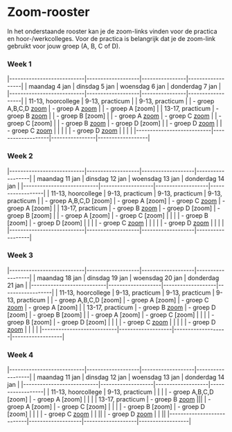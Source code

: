 # Zoom-rooster
In het onderstaande rooster kan je de zoom-links vinden voor de practica en hoor-/werkcolleges. Voor de practica is belangrijk dat je de zoom-link gebruikt voor jouw groep (A, B, C of D).

### Week 1

|---------------------------|-------------------|----------------|------------------|
| maandag 4 jan             | dinsdag 5 jan     | woensdag 6 jan | donderdag 7 jan  |
|---------------------------|-------------------|----------------|------------------|
| 11-13, hoorcollege        | 9-13, practicum   |                | 9-13, practicum  |
| - groep A,B,C,D [zoom](https://uva-live.zoom.us/j/83846091832)    | - groep A [zoom](https://uva-live.zoom.us/j/84066395301)  |                | - groep A [zoom] |
| 13-17, practicum          | - groep B [zoom](https://uva-live.zoom.us/j/85685304535)  |                | - groep B [zoom] |
| - groep A [zoom](https://uva-live.zoom.us/j/83715932842) | - groep C [zoom](https://uva-live.zoom.us/j/84871208766)  |                | - groep C [zoom] |
| - groep B [zoom](https://zoom.us/j/94047273577?pwd=MUdGRlF0Tnd0a2YzZnJYNGwwY2tYQT09) | - groep D [zoom]  |                | - groep D [zoom](https://uva-live.zoom.us/j/84348852339) |
| - groep C [zoom](https://uva-live.zoom.us/j/89442024640) |                   |                |                  |
| - groep D [zoom](https://uva-live.zoom.us/j/88609686577) |                   |                |                  |
|---------------------------|-------------------|----------------|------------------|


### Week 2

|---------------------------|-------------------|-------------------|------------------|
| maandag 11 jan            | dinsdag 12 jan    | woensdag 13 jan   | donderdag 14 jan |
|---------------------------|-------------------|-------------------|------------------|
| 11-13, hoorcollege        | 9-13, practicum   | 9-13, practicum   | 9-13, practicum  |
| - groep A,B,C,D [zoom]    | - groep A [zoom]  |  - groep C [zoom](https://uva-live.zoom.us/j/83713256339) | - groep A [zoom] |
| 13-17, practicum          | - groep B [zoom](https://uva-live.zoom.us/j/85685304535)  |  - groep D [zoom] | - groep B [zoom] |
| - groep A [zoom]          | - groep C [zoom]  |                   |                  |
| - groep B [zoom]          | - groep D [zoom]  |                   |                  |
| - groep C [zoom](https://uva-live.zoom.us/j/89442024640) |                   |                   |                  |
| - groep D [zoom](https://uva-live.zoom.us/j/88609686577) |                   |                   |                  |
|---------------------------|-------------------|-------------------|------------------|

### Week 3

|---------------------------|-------------------|-------------------|------------------|
| maandag 18 jan            | dinsdag 19 jan    | woensdag 20 jan   | donderdag 21 jan |
|---------------------------|-------------------|-------------------|------------------|
| 11-13, hoorcollege        | 9-13, practicum   | 9-13, practicum   | 9-13, practicum  |
| - groep A,B,C,D [zoom]    | - groep A [zoom]  |  - groep C [zoom](https://uva-live.zoom.us/j/86511054779) | - groep A [zoom] |
| 13-17, practicum          | - groep B [zoom](https://uva-live.zoom.us/j/85685304535)  |  - groep D [zoom] | - groep B [zoom] |
| - groep A [zoom]          | - groep C [zoom]  |                   |                  |
| - groep B [zoom]          | - groep D [zoom]  |                   |                  |
| - groep C [zoom](https://uva-live.zoom.us/j/89442024640) |                   |                   |                  |
| - groep D [zoom](https://uva-live.zoom.us/j/88609686577) |                   |                   |                  |
|---------------------------|-------------------|-------------------|------------------|

### Week 4

|---------------------------|-------------------|-------------------|------------------|
| maandag 11 jan            | dinsdag 12 jan    | woensdag 13 jan   | donderdag 14 jan |
|---------------------------|-------------------|-------------------|------------------|
| 11-13, hoorcollege        | 9-13, practicum   |                   |                  |
| - groep A,B,C,D [zoom]    | - groep A [zoom]  |                   |                  |
| 13-17, practicum          | - groep B [zoom](https://uva-live.zoom.us/j/85685304535) |||
| - groep A [zoom]          | - groep C [zoom]  |                   |                  |
| - groep B [zoom]          | - groep D [zoom]  |                   |                  |
| - groep C [zoom](https://uva-live.zoom.us/j/89442024640) |        |                  ||
| - groep D [zoom](https://uva-live.zoom.us/j/88609686577) |        |                  ||
|---------------------------|-------------------|-------------------|------------------|
